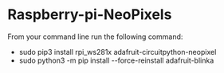 # Raspberry-pi-NeoPixels
From your command line run the following command:

- sudo pip3 install rpi_ws281x adafruit-circuitpython-neopixel
- sudo python3 -m pip install --force-reinstall adafruit-blinka
